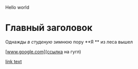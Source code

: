 Hello world

# Главный заголовок

Однажды *в студеную* зимнюю пору
**Я ** из леса вышел

[www.google.com](ссылка на гугл)

[link text](https://github.com/rolling-scopes-school/tasks/blob/master/tasks/markups/level%201/theyalow/theyalow-en.md)
